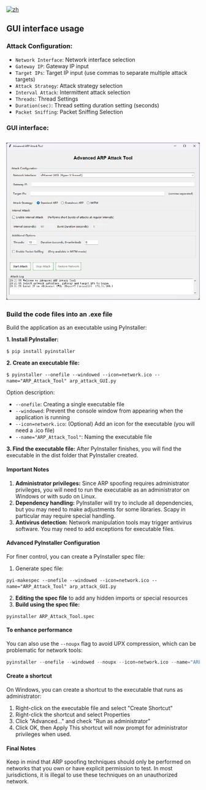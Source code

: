[![zh](https://img.shields.io/badge/lang-zh-green.svg)](README_zh.md)
## GUI interface usage
### Attack Configuration:
- `Network Interface`: Network interface selection
- `Gateway IP`: Gateway IP input
- `Target IPs`: Target IP input (use commas to separate multiple attack targets)
- `Attack Strategy`: Attack strategy selection
- `Interval Attack`: Intermittent attack selection
- `Threads`: Thread Settings
- `Duration(sec)`: Thread setting duration setting (seconds)
- `Packet Sniffing`: Packet Sniffing Selection

### GUI interface:
![Attack Example](images/example.png)
---

### Build the code files into an .exe file
Build the application as an executable using PyInstaller:

**1. Install PyInstaller:**
```shell
$ pip install pyinstaller
```
**2. Create an executable file:**
```shell
$ pyinstaller --onefile --windowed --icon=network.ico --name="ARP_Attack_Tool" arp_attack_GUI.py
```
Option description:
- `--onefile`: Creating a single executable file
- `--windowed`: Prevent the console window from appearing when the application is running
- `--icon=network.ico`: (Optional) Add an icon for the executable (you will need a .ico file)
- `--name="ARP_Attack_Tool"`: Naming the executable file

**3. Find the executable file:** After PyInstaller finishes, you will find the executable in the dist folder that PyInstaller created.

#### Important Notes
1. **Administrator privileges:** Since ARP spoofing requires administrator privileges, you will need to run the executable as an administrator on Windows or with sudo on Linux.
2. **Dependency handling:** PyInstaller will try to include all dependencies, but you may need to make adjustments for some libraries. Scapy in particular may require special handling.
3. **Antivirus detection:** Network manipulation tools may trigger antivirus software. You may need to add exceptions for executable files.

#### Advanced PyInstaller Configuration
For finer control, you can create a PyInstaller spec file:
1. Generate spec file:
```shell
pyi-makespec --onefile --windowed --icon=network.ico --name="ARP_Attack_Tool" arp_attack_GUI.py
```
2. **Editing the spec file** to add any hidden imports or special resources
3. **Build using the spec file:**
```shell
pyinstaller ARP_Attack_Tool.spec
```

#### To enhance performance
You can also use the `--noupx` flag to avoid UPX compression, which can be problematic for network tools:
```python
pyinstaller --onefile --windowed --noupx --icon=network.ico --name="ARP_Attack_Tool" arp_attack_GUI.py
```

#### Create a shortcut
On Windows, you can create a shortcut to the executable that runs as administrator:
1. Right-click on the executable file and select "Create Shortcut"
2. Right-click the shortcut and select Properties
3. Click "Advanced..." and check "Run as administrator"
4. Click OK, then Apply
This shortcut will now prompt for administrator privileges when used.

#### Final Notes
Keep in mind that ARP spoofing techniques should only be performed on networks that you own or have explicit permission to test. In most jurisdictions, it is illegal to use these techniques on an unauthorized network.
